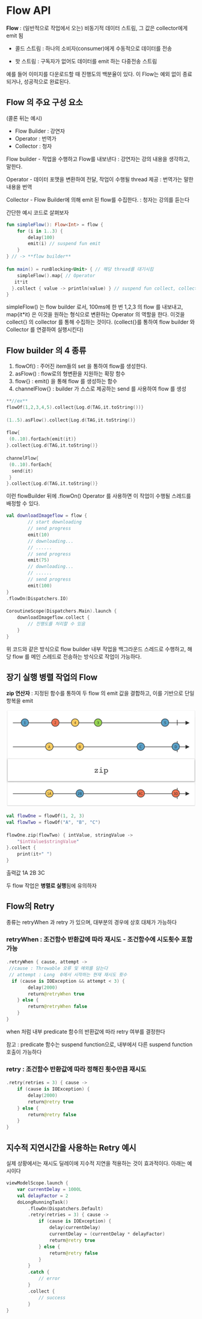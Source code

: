 # Flow API

**Flow** :  (일반적으로 작업에서 오는) 비동기적 데이터 스트림, 그 값은 collector에게 emit 됨

 - 콜드 스트림 : 하나의 소비자(consumer)에게 수동적으로 데이터를 전송

 - 핫 스트림 : 구독자가 없어도 데이터를 emit 하는 다중전송 스트림

예를 들어 이미지를 다운로드할 때 진행도의 백분율이 있다. 이 Flow는 예외 없이 종료되거나, 성공적으로 완료된다.

## Flow 의 주요 구성 요소

 (콜론 뒤는 예시)

- Flow Builder : 강연자
- Operator : 번역가
- Collector : 청자

Flow builder - 작업을 수행하고 Flow를 내보낸다 : 강연자는 강의 내용을 생각하고, 말한다.

Operator - 데이터 포맷을 변환하여 전달, 작업이 수행될 thread 제공 : 번역가는 말한 내용을 번역

Collector - Flow Builder에 의해 emit 된 flow를 수집한다. : 청자는 강의를 듣는다

간단한 예시 코드로 살펴보자

```kotlin
fun simpleFlow(): Flow<Int> = flow {
    for (i in 1..3) {
        delay(100)
        emit(i) // suspend fun emit
    }
} // -> **flow builder**

fun main() = runBlocking<Unit> { // 해당 thread를 대기시킴
    simpleFlow().map{ // Operator
   it*it
  }.collect { value -> println(value) } // suspend fun collect, collector
}

```

simpleFlow() 는 flow builder 로서, 100ms에 한 번 1,2,3 의 flow 를 내보내고, map{it*it} 은 이것을 원하는 형식으로 변환하는 Operator 의 역할을 한다. 이것을 collect{} 의 collector 를 통해 수집하는 것이다. (collect{}를 통하여 flow builder 와 Collector 를 연결하여 실행시킨다)

## Flow builder 의 4 종류

1. flowOf() : 주어진 item들의 set 을 통하여  flow를 생성한다.
2. asFlow() : flow로의 형변환을 지원하는 확장 함수
3. flow{} : emit() 을 통해 flow 를 생성하는 함수
4. channelFlow{} : builder 가 스스로 제공하는 send 를 사용하여 flow 를 생성

```kotlin
**//ex**
flowOf(1,2,3,4,5).collect{Log.d(TAG,it.toString())}

(1..5).asFlow().collect{Log.d(TAG,it.toString()}

flow{
 (0..10).forEach{emit(it)}
}.collect{Log.d(TAG,it.toString()}

channelFlow{
 (0..10).forEach{
  send(it)
 }
}.collect{Log.d(TAG,it.toString()}
```

이런 flowBuilder 뒤에 .flowOn() Operator 를 사용하면 이 작업이 수행될 스레드를 배정할 수 있다.

```kotlin
val downloadImageflow = flow {
        // start downloading
        // send progress
        emit(10)
        // downloading...
        // ......
        // send progress
        emit(75)
        // downloading...
        // ......
        // send progress
        emit(100)
}
.flowOn(Dispatchers.IO)

CoroutineScope(Dispatchers.Main).launch {
    downloadImageflow.collect {
        // 진행도를 처리할 수 있음
    }
}
```

위 코드와 같은 방식으로 flow builder 내부 작업을 백그라운드 스레드로 수행하고, 해당 flow 를 메인 스레드로 전송하는 방식으로 작업이 가능하다.

## **장기 실행 병렬 작업의 Flow**

**zip 연산자** : 지정된 함수를 통하여 두 flow 의 emit 값을 결합하고, 이를 기반으로 단일 항복을 emit

![Zip](../resources/image/flow_api_zip.png)

```kotlin
val flowOne = flowOf(1, 2, 3)
val flowTwo = flowOf("A", "B", "C")

flowOne.zip(flowTwo) { intValue, stringValue ->
    "$intValue$stringValue"
}.collect {
    print(it+" ")
}
```

출력값 1A 2B 3C

두 flow 작업은 **병렬로 실행**됨에 유의하자

## Flow의 Retry

종류는 retryWhen 과 retry 가 있으며, 대부분의 경우에 상호 대체가 가능하다

### **retryWhen : 조건함수 반환값에 따라 재시도 - 조건함수에 시도횟수 포함 가능**

```kotlin
.retryWhen { cause, attempt ->
 //cause : Throwable 오류 및 예외를 담는다
 // attempt : Long  0에서 시작하는 현재 재시도 횟수
  if (cause is IOException && attempt < 3) {
        delay(2000)
        return@retryWhen true
    } else {
        return@retryWhen false
    }
}
```

when 처럼 내부 predicate 함수의 반환값에 따라 retry 여부를 결정한다

참고 : predicate 함수는 suspend function으로, 내부에서 다른 suspend function 호출이 가능하다

### **retry : 조건함수 반환값에 따라 정해진 횟수만큼 재시도**

```kotlin
.retry(retries = 3) { cause ->
    if (cause is IOException) {
        delay(2000)
        return@retry true
    } else {
        return@retry false
    }
}
```

## 지수적 지연시간을 사용하는 Retry 예시

실제 상황에서는 재시도 딜레이에 지수적 지연을 적용하는 것이 효과적이다. 아래는 예시이다

```kotlin
viewModelScope.launch {
    var currentDelay = 1000L
    val delayFactor = 2
    doLongRunningTask()
        .flowOn(Dispatchers.Default)
        .retry(retries = 3) { cause ->
            if (cause is IOException) {
                delay(currentDelay)
                currentDelay = (currentDelay * delayFactor)
                return@retry true
            } else {
                return@retry false
            }
        }
        .catch {
            // error
        }
        .collect {
            // success
        }
}
```
